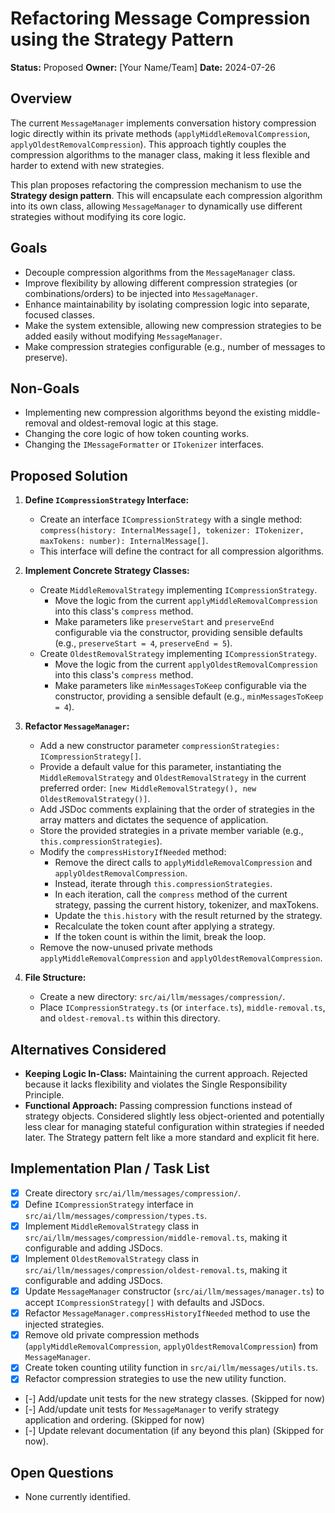 # Refactoring Message Compression using the Strategy Pattern

**Status:** Proposed
**Owner:** [Your Name/Team]
**Date:** 2024-07-26

## Overview

The current `MessageManager` implements conversation history compression logic directly within its private methods (`applyMiddleRemovalCompression`, `applyOldestRemovalCompression`). This approach tightly couples the compression algorithms to the manager class, making it less flexible and harder to extend with new strategies.

This plan proposes refactoring the compression mechanism to use the **Strategy design pattern**. This will encapsulate each compression algorithm into its own class, allowing `MessageManager` to dynamically use different strategies without modifying its core logic.

## Goals

*   Decouple compression algorithms from the `MessageManager` class.
*   Improve flexibility by allowing different compression strategies (or combinations/orders) to be injected into `MessageManager`.
*   Enhance maintainability by isolating compression logic into separate, focused classes.
*   Make the system extensible, allowing new compression strategies to be added easily without modifying `MessageManager`.
*   Make compression strategies configurable (e.g., number of messages to preserve).

## Non-Goals

*   Implementing new compression algorithms beyond the existing middle-removal and oldest-removal logic at this stage.
*   Changing the core logic of how token counting works.
*   Changing the `IMessageFormatter` or `ITokenizer` interfaces.

## Proposed Solution

1.  **Define `ICompressionStrategy` Interface:**
    *   Create an interface `ICompressionStrategy` with a single method: `compress(history: InternalMessage[], tokenizer: ITokenizer, maxTokens: number): InternalMessage[]`.
    *   This interface will define the contract for all compression algorithms.

2.  **Implement Concrete Strategy Classes:**
    *   Create `MiddleRemovalStrategy` implementing `ICompressionStrategy`.
        *   Move the logic from the current `applyMiddleRemovalCompression` into this class's `compress` method.
        *   Make parameters like `preserveStart` and `preserveEnd` configurable via the constructor, providing sensible defaults (e.g., `preserveStart = 4`, `preserveEnd = 5`).
    *   Create `OldestRemovalStrategy` implementing `ICompressionStrategy`.
        *   Move the logic from the current `applyOldestRemovalCompression` into this class's `compress` method.
        *   Make parameters like `minMessagesToKeep` configurable via the constructor, providing a sensible default (e.g., `minMessagesToKeep = 4`).

3.  **Refactor `MessageManager`:**
    *   Add a new constructor parameter `compressionStrategies: ICompressionStrategy[]`.
    *   Provide a default value for this parameter, instantiating the `MiddleRemovalStrategy` and `OldestRemovalStrategy` in the current preferred order: `[new MiddleRemovalStrategy(), new OldestRemovalStrategy()]`.
    *   Add JSDoc comments explaining that the order of strategies in the array matters and dictates the sequence of application.
    *   Store the provided strategies in a private member variable (e.g., `this.compressionStrategies`).
    *   Modify the `compressHistoryIfNeeded` method:
        *   Remove the direct calls to `applyMiddleRemovalCompression` and `applyOldestRemovalCompression`.
        *   Instead, iterate through `this.compressionStrategies`.
        *   In each iteration, call the `compress` method of the current strategy, passing the current history, tokenizer, and maxTokens.
        *   Update the `this.history` with the result returned by the strategy.
        *   Recalculate the token count after applying a strategy.
        *   If the token count is within the limit, break the loop.
    *   Remove the now-unused private methods `applyMiddleRemovalCompression` and `applyOldestRemovalCompression`.

4.  **File Structure:**
    *   Create a new directory: `src/ai/llm/messages/compression/`.
    *   Place `ICompressionStrategy.ts` (or `interface.ts`), `middle-removal.ts`, and `oldest-removal.ts` within this directory.

## Alternatives Considered

*   **Keeping Logic In-Class:** Maintaining the current approach. Rejected because it lacks flexibility and violates the Single Responsibility Principle.
*   **Functional Approach:** Passing compression functions instead of strategy objects. Considered slightly less object-oriented and potentially less clear for managing stateful configuration within strategies if needed later. The Strategy pattern felt like a more standard and explicit fit here.

## Implementation Plan / Task List

*   [x] Create directory `src/ai/llm/messages/compression/`.
*   [x] Define `ICompressionStrategy` interface in `src/ai/llm/messages/compression/types.ts`.
*   [x] Implement `MiddleRemovalStrategy` class in `src/ai/llm/messages/compression/middle-removal.ts`, making it configurable and adding JSDocs.
*   [x] Implement `OldestRemovalStrategy` class in `src/ai/llm/messages/compression/oldest-removal.ts`, making it configurable and adding JSDocs.
*   [x] Update `MessageManager` constructor (`src/ai/llm/messages/manager.ts`) to accept `ICompressionStrategy[]` with defaults and JSDocs.
*   [x] Refactor `MessageManager.compressHistoryIfNeeded` method to use the injected strategies.
*   [x] Remove old private compression methods (`applyMiddleRemovalCompression`, `applyOldestRemovalCompression`) from `MessageManager`.
*   [x] Create token counting utility function in `src/ai/llm/messages/utils.ts`.
*   [x] Refactor compression strategies to use the new utility function.
*   [-] Add/update unit tests for the new strategy classes. (Skipped for now)
*   [-] Add/update unit tests for `MessageManager` to verify strategy application and ordering. (Skipped for now)
*   [-] Update relevant documentation (if any beyond this plan) (Skipped for now).

## Open Questions

*   None currently identified. 